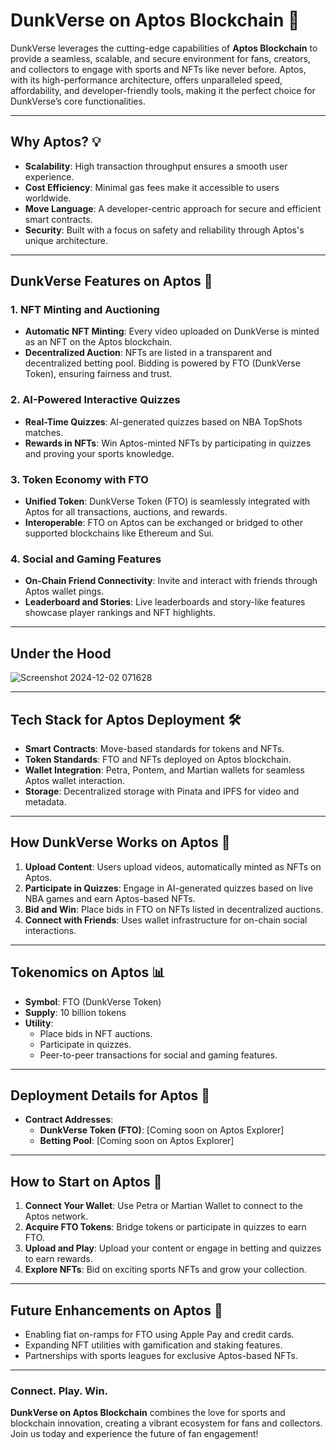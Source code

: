 # DunkVerse on Aptos Blockchain 🌉

DunkVerse leverages the cutting-edge capabilities of **Aptos Blockchain** to provide a seamless, scalable, and secure environment for fans, creators, and collectors to engage with sports and NFTs like never before. Aptos, with its high-performance architecture, offers unparalleled speed, affordability, and developer-friendly tools, making it the perfect choice for DunkVerse’s core functionalities.

---

## Why Aptos? 💡

- **Scalability**: High transaction throughput ensures a smooth user experience.
- **Cost Efficiency**: Minimal gas fees make it accessible to users worldwide.
- **Move Language**: A developer-centric approach for secure and efficient smart contracts.
- **Security**: Built with a focus on safety and reliability through Aptos's unique architecture.

---

## DunkVerse Features on Aptos 🌟

### 1. **NFT Minting and Auctioning**
- **Automatic NFT Minting**: Every video uploaded on DunkVerse is minted as an NFT on the Aptos blockchain.
- **Decentralized Auction**: NFTs are listed in a transparent and decentralized betting pool. Bidding is powered by FTO (DunkVerse Token), ensuring fairness and trust.

### 2. **AI-Powered Interactive Quizzes**
- **Real-Time Quizzes**: AI-generated quizzes based on NBA TopShots matches.
- **Rewards in NFTs**: Win Aptos-minted NFTs by participating in quizzes and proving your sports knowledge.

### 3. **Token Economy with FTO**
- **Unified Token**: DunkVerse Token (FTO) is seamlessly integrated with Aptos for all transactions, auctions, and rewards.
- **Interoperable**: FTO on Aptos can be exchanged or bridged to other supported blockchains like Ethereum and Sui.

### 4. **Social and Gaming Features**
- **On-Chain Friend Connectivity**: Invite and interact with friends through Aptos wallet pings.
- **Leaderboard and Stories**: Live leaderboards and story-like features showcase player rankings and NFT highlights.

---

## Under the Hood

![Screenshot 2024-12-02 071628](https://github.com/user-attachments/assets/6bb743ac-28a8-4537-aa72-4b74af43f82a)

---

## Tech Stack for Aptos Deployment 🛠️

- **Smart Contracts**: Move-based standards for tokens and NFTs.
- **Token Standards**: FTO and NFTs deployed on Aptos blockchain.
- **Wallet Integration**: Petra, Pontem, and Martian wallets for seamless Aptos wallet interaction.
- **Storage**: Decentralized storage with Pinata and IPFS for video and metadata.

---

## How DunkVerse Works on Aptos 🚀

1. **Upload Content**: Users upload videos, automatically minted as NFTs on Aptos.
2. **Participate in Quizzes**: Engage in AI-generated quizzes based on live NBA games and earn Aptos-based NFTs.
3. **Bid and Win**: Place bids in FTO on NFTs listed in decentralized auctions.
4. **Connect with Friends**: Uses wallet infrastructure for on-chain social interactions.

---

## Tokenomics on Aptos 📊

- **Symbol**: FTO (DunkVerse Token)
- **Supply**: 10 billion tokens
- **Utility**:
  - Place bids in NFT auctions.
  - Participate in quizzes.
  - Peer-to-peer transactions for social and gaming features.

---

## Deployment Details for Aptos 📝

- **Contract Addresses**:
  - **DunkVerse Token (FTO)**: [Coming soon on Aptos Explorer]
  - **Betting Pool**: [Coming soon on Aptos Explorer]

---

## How to Start on Aptos 🚀

1. **Connect Your Wallet**: Use Petra or Martian Wallet to connect to the Aptos network.
2. **Acquire FTO Tokens**: Bridge tokens or participate in quizzes to earn FTO.
3. **Upload and Play**: Upload your content or engage in betting and quizzes to earn rewards.
4. **Explore NFTs**: Bid on exciting sports NFTs and grow your collection.

---

## Future Enhancements on Aptos 🌟

- Enabling fiat on-ramps for FTO using Apple Pay and credit cards.
- Expanding NFT utilities with gamification and staking features.
- Partnerships with sports leagues for exclusive Aptos-based NFTs.

---

### **Connect. Play. Win.**  
**DunkVerse on Aptos Blockchain** combines the love for sports and blockchain innovation, creating a vibrant ecosystem for fans and collectors. Join us today and experience the future of fan engagement!